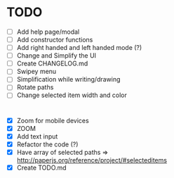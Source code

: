# TODO

- [ ] Add help page/modal
- [ ] Add constructor functions
- [ ] Add right handed and left handed mode (?)
- [ ] Change and Simplify the UI
- [ ] Create CHANGELOG.md
- [ ] Swipey menu
- [ ] Simplification while writing/drawing
- [ ] Rotate paths
- [ ] Change selected item width and color

# 

- [x] Zoom for mobile devices
- [x] ZOOM
- [x] Add text input
- [x] Refactor the code (?)
- [x] Have array of selected paths => http://paperjs.org/reference/project/#selecteditems
- [x] Create TODO.md
